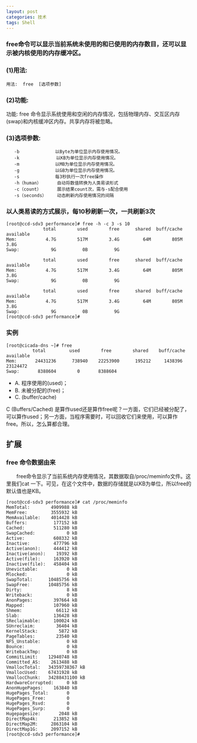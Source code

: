 ```yaml
---
layout: post
categories: 技术
tags: Shell   
---
```


###  free命令可以显示当前系统未使用的和已使用的内存数目，还可以显示被内核使用的内存缓冲区。


###  (1)用法:

  	用法:  free  [选项参数]



###  (2)功能:

  功能:  free 命令显示系统使用和空闲的内存情况，包括物理内存、交互区内存(swap)和内核缓冲区内存。共享内存将被忽略。



###  (3)选项参数:

	   -b 　　　　　　　 以Byte为单位显示内存使用情况。 
	   -k 　 　　       以KB为单位显示内存使用情况。
	   -m  　　　　　　　以MB为单位显示内存使用情况。 
	   -g 　　　　　　　 以GB为单位显示内存使用情况。 
	   -s　　　　　　　  每3秒执行一次free操作
	   -h（human）      自动将数值转换为人类易读形式 
	   -c（count）      展示结果count次，需与-s配合使用
       -s（seconds）    动态刷新内存使用情况的间隔 

### 以人类易读的方式展示，每10秒刷新一次，一共刷新3次
		          

	[root@ccd-sdv3 performance]# free -h -c 3 -s 10
	              total        used        free      shared  buff/cache   available
	Mem:           4.7G        517M        3.4G         64M        805M        3.8G
	Swap:            9G          0B          9G
	
	              total        used        free      shared  buff/cache   available
	Mem:           4.7G        517M        3.4G         64M        805M        3.8G
	Swap:            9G          0B          9G
	
	              total        used        free      shared  buff/cache   available
	Mem:           4.7G        517M        3.4G         64M        805M        3.8G
	Swap:            9G          0B          9G
	[root@ccd-sdv3 performance]#


### 实例      

	[root@cicada-dns ~]# free      
	          total         used        free        shared    buff/cache   available      
	Mem:       24431236      738940    22253900      195212     1438396    23124472      
	Swap:       8388604        0       8388604

- A.  程序使用的(used)；
- B. 未被分配的(free)；
- C. (buffer/cache)


C (Buffers/Cached) 是算作used还是算作free呢？一方面，它们已经被分配了，可以算作used；另一方面，当程序需要时，可以回收它们来使用，可以算作free。所以，怎么算都合理。


##  扩展

### free 命令数据由来

  free命令显示了当前系统内存使用情况，其数据取自/proc/meminfo文件。这里我们cat 一下。可见，在这个文件中，数据的存储就是以KB为单位，所以free的默认值也是KB。 

	
	[root@ccd-sdv3 performance]# cat /proc/meminfo
	MemTotal:        4909988 kB
	MemFree:         3555932 kB
	MemAvailable:    4014428 kB
	Buffers:          177152 kB
	Cached:           511280 kB
	SwapCached:            0 kB
	Active:           608332 kB
	Inactive:         477796 kB
	Active(anon):     444412 kB
	Inactive(anon):    19392 kB
	Active(file):     163920 kB
	Inactive(file):   458404 kB
	Unevictable:           0 kB
	Mlocked:               0 kB
	SwapTotal:      10485756 kB
	SwapFree:       10485756 kB
	Dirty:                 8 kB
	Writeback:             0 kB
	AnonPages:        397664 kB
	Mapped:           107960 kB
	Shmem:             66112 kB
	Slab:             136428 kB
	SReclaimable:     100024 kB
	SUnreclaim:        36404 kB
	KernelStack:        5872 kB
	PageTables:        23540 kB
	NFS_Unstable:          0 kB
	Bounce:                0 kB
	WritebackTmp:          0 kB
	CommitLimit:    12940748 kB
	Committed_AS:    2613488 kB
	VmallocTotal:   34359738367 kB
	VmallocUsed:    67431928 kB
	VmallocChunk:   34288431100 kB
	HardwareCorrupted:     0 kB
	AnonHugePages:    163840 kB
	HugePages_Total:       0
	HugePages_Free:        0
	HugePages_Rsvd:        0
	HugePages_Surp:        0
	Hugepagesize:       2048 kB
	DirectMap4k:      213852 kB
	DirectMap2M:     2863104 kB
	DirectMap1G:     2097152 kB
	[root@ccd-sdv3 performance]#
